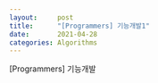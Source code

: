 ```yaml
---
layout:     post
title:      "[Programmers] 기능개발1"
date:       2021-04-28
categories: Algorithms
---
```


[Programmers] 기능개발
